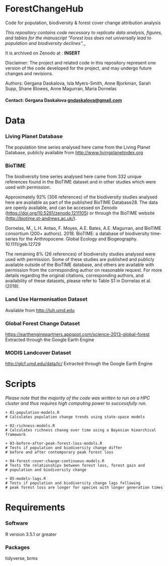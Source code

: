 # ForestChangeHub
Code for population, biodiversity & forest cover change attribution analysis

_This repository contains code necessary to replicate data analysis, figures, and tables for the manuscript "Forest loss does not universally lead to population and biodiversity declines".__

It is archived on Zenodo at : __INSERT__

Disclaimer: The project and related code in this repository represent one version of the code developed for the project, and may undergo future changes and revisions.

Authors: Gergana Daskalova, Isla Myers-Smith, Anne Bjorkman, Sarah Supp, Shane Blowes, Anne Magurran, Maria Dornelas

#### Contact: Gergana Daskalova gndaskalova@gmail.com

# Data

### Living Planet Database
The population time series analysed here came from the Living Planet Database, publicly available from http://www.livingplanetindex.org

### BioTIME
The biodiversity time series analysed here came from 332 unique references found in the BioTIME dataset and in other studies which were used with permission.

Approximately 92% (306 references) of the biodiversity studies analysed here are available as part of the published BioTIME Database28. The data are openly available, and can be accessed on Zenodo (https://doi.org/10.5281/zenodo.1211105) or through the BioTIME website (http://biotime.st-andrews.ac.uk/).

Dornelas, M., L.H. Antao, F. Moyes, A.E. Bates, A.E. Magurran, and BioTIME consortium (200+ authors). 2018. BioTIME: a database of biodiversity time-series for the Anthropocene. Global Ecology and Biogeography. 10.1111/geb.12729

The remaining 8% (26 references) of biodiversity studies analysed were used with permission. Some of these studies are published and publicly available outside of the BioTIME database, and others are available with permission from the corresponding author on reasonable request. For more details regarding the original citations, corresponding authors, and availability of these datasets, please refer to Table S1 in Dornelas et al. (2018).

### Land Use Harmonisation Dataset
Available from http://luh.umd.edu

### Global Forest Change Dataset
https://earthenginepartners.appspot.com/science-2013-global-forest
Extracted through the Google Earth Engine

### MODIS Landcover Dataset
http://glcf.umd.edu/data/lc/
Extracted through the Google Earth Engine

# Scripts

_Please note that the majority of the code was written to run on a HPC cluster and thus requires high computing power to successfully run._

```
+ 01-population-models.R 
# Calculates population change trends using state-space models

+ 02-richness-models.R 
# Calculates richness chaneg over time using a Bayesian hiearchical framework

+ 03-before-after-peak-forest-loss-models.R 
# Tests if population and biodiversity change differ 
# before and after contemporary peak forest loss

+ 04-forest-cover-change-continuous-models.R 
# Tests the relationships between forest loss, forest gain and 
# population and biodiversity change

+ 05-models-lags.R 
# Tests if population and biodiversity change lags following 
# peak forest loss are longer for species with longer generation times
```

# Requirements

### Software
R version 3.5.1 or greater

### Packages
tidyverse, brms
